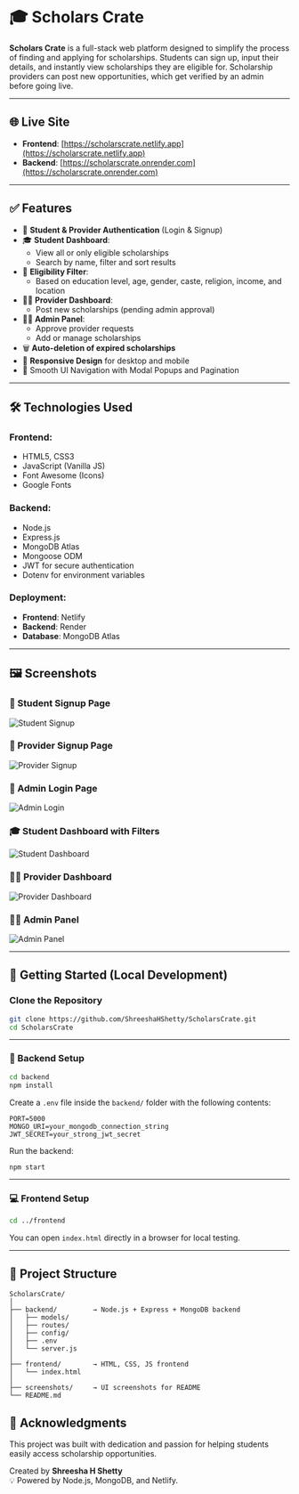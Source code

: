 # 🎓 Scholars Crate

**Scholars Crate** is a full-stack web platform designed to simplify the process of finding and applying for scholarships. Students can sign up, input their details, and instantly view scholarships they are eligible for. Scholarship providers can post new opportunities, which get verified by an admin before going live.

---

## 🌐 Live Site

- **Frontend**: [https://scholarscrate.netlify.app](https://scholarscrate.netlify.app)
- **Backend**: [https://scholarscrate.onrender.com](https://scholarscrate.onrender.com)


---

## ✅ Features

- 🔐 **Student & Provider Authentication** (Login & Signup)
- 🎓 **Student Dashboard**:
  - View all or only eligible scholarships
  - Search by name, filter and sort results
- 📝 **Eligibility Filter**:
  - Based on education level, age, gender, caste, religion, income, and location
- 🧑‍🏫 **Provider Dashboard**:
  - Post new scholarships (pending admin approval)
- 👨‍💼 **Admin Panel**:
  - Approve provider requests
  - Add or manage scholarships
- 🗑️ **Auto-deletion of expired scholarships**
- 📱 **Responsive Design** for desktop and mobile
- 🧭 Smooth UI Navigation with Modal Popups and Pagination

---

## 🛠️ Technologies Used

### Frontend:
- HTML5, CSS3
- JavaScript (Vanilla JS)
- Font Awesome (Icons)
- Google Fonts

### Backend:
- Node.js
- Express.js
- MongoDB Atlas
- Mongoose ODM
- JWT for secure authentication
- Dotenv for environment variables

### Deployment:
- **Frontend**: Netlify
- **Backend**: Render
- **Database**: MongoDB Atlas

---

## 🖼️ Screenshots

### 🔐 Student Signup Page
![Student Signup](screenshots/student_signup.png)

### 🔐 Provider Signup Page
![Provider Signup](screenshots/provider_signup.png)

### 🔐 Admin Login Page
![Admin Login](screenshots/admin_login.png)

### 🎓 Student Dashboard with Filters
![Student Dashboard](screenshots/student_dashboaed1.png)


### 🧑‍🏫 Provider Dashboard
![Provider Dashboard](screenshots/provider_dashboard1.png)

### 👨‍💼 Admin Panel
![Admin Panel](screenshots/admin_dashboard.png)


---

## 🚀 Getting Started (Local Development)

### Clone the Repository

```bash
git clone https://github.com/ShreeshaHShetty/ScholarsCrate.git
cd ScholarsCrate
```

---

### 🔧 Backend Setup

```bash
cd backend
npm install
```

Create a `.env` file inside the `backend/` folder with the following contents:

```env
PORT=5000
MONGO_URI=your_mongodb_connection_string
JWT_SECRET=your_strong_jwt_secret
```

Run the backend:

```bash
npm start
```

---

### 💻 Frontend Setup

```bash
cd ../frontend
```

You can open `index.html` directly in a browser for local testing.


---

## 📂 Project Structure

```
ScholarsCrate/
│
├── backend/         → Node.js + Express + MongoDB backend
│   ├── models/
│   ├── routes/
│   ├── config/
│   ├── .env
│   └── server.js
│
├── frontend/        → HTML, CSS, JS frontend
│   └── index.html
│
├── screenshots/     → UI screenshots for README
└── README.md
```

## 🙏 Acknowledgments

This project was built with dedication and passion for helping students easily access scholarship opportunities.

Created by **Shreesha H Shetty**  
💡 Powered by Node.js, MongoDB, and Netlify.
